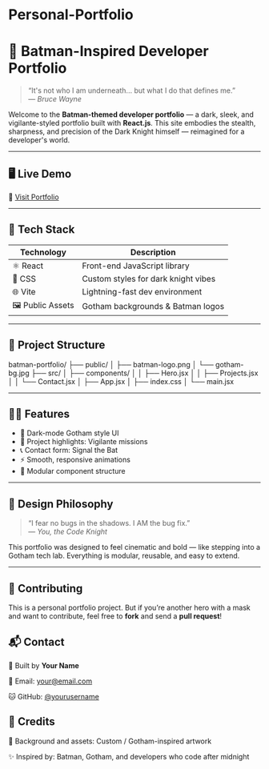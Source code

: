 # Personal-Portfolio
# 🦇 Batman-Inspired Developer Portfolio

> “It's not who I am underneath... but what I do that defines me.”  
> — *Bruce Wayne*

Welcome to the **Batman-themed developer portfolio** — a dark, sleek, and vigilante-styled portfolio built with **React.js**. This site embodies the stealth, sharpness, and precision of the Dark Knight himself — reimagined for a developer's world.

---

## 🖥️ Live Demo

🚀 [Visit Portfolio](https://your-live-site-link.com)

---

## 🧰 Tech Stack

| Technology     | Description                        |
|----------------|------------------------------------|
| ⚛️ React       | Front-end JavaScript library        |
| 🎨 CSS         | Custom styles for dark knight vibes |
| 🌐 Vite        | Lightning-fast dev environment      |
| 🖼 Public Assets | Gotham backgrounds & Batman logos   |

---

## 📂 Project Structure

batman-portfolio/
├── public/
│ ├── batman-logo.png
│ └── gotham-bg.jpg
├── src/
│ ├── components/
│ │ ├── Hero.jsx
│ │ ├── Projects.jsx
│ │ └── Contact.jsx
│ ├── App.jsx
│ ├── index.css
│ └── main.jsx


---

## 🧑‍💻 Features

- 🦇 Dark-mode Gotham style UI
- 💼 Project highlights: Vigilante missions
- 📞 Contact form: Signal the Bat
- ⚡ Smooth, responsive animations
- 🧠 Modular component structure

---

## 🎨 Design Philosophy

> “I fear no bugs in the shadows. I AM the bug fix.”  
> — *You, the Code Knight*

This portfolio was designed to feel cinematic and bold — like stepping into a Gotham tech lab. Everything is modular, reusable, and easy to extend.

---

<section class="info-section">
  <h2>🧩 Contributing</h2>
  <p>This is a personal portfolio project. But if you’re another hero with a mask and want to contribute, feel free to <strong>fork</strong> and send a <strong>pull request</strong>!</p>

  <h2>📬 Contact</h2>
  <p>💼 Built by <strong>Your Name</strong></p>
  <p>📧 Email: <a href="workwithsankalp@email.com">your@email.com</a></p>
  <p>🐱 GitHub: <a href="https://github.com/GuardiansOfCode" target="_blank">@yourusername</a></p>

  <h2>🦇 Credits</h2>
  <p>🎨 Background and assets: Custom / Gotham-inspired artwork</p>
  <p>✨ Inspired by: Batman, Gotham, and developers who code after midnight</p>

  

